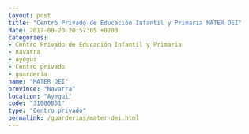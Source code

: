 ```yaml
---
layout: post
title: "Centro Privado de Educación Infantil y Primaria MATER DEI"
date: 2017-09-20 20:57:05 +0200
categories:
- Centro Privado de Educación Infantil y Primaria
- navarra
- ayegui
- Centro privado
- guarderia
name: "MATER DEI"
province: "Navarra"
location: "Ayegui"
code: "31000831"
type: "Centro privado"
permalink: /guarderias/mater-dei.html
---
```

